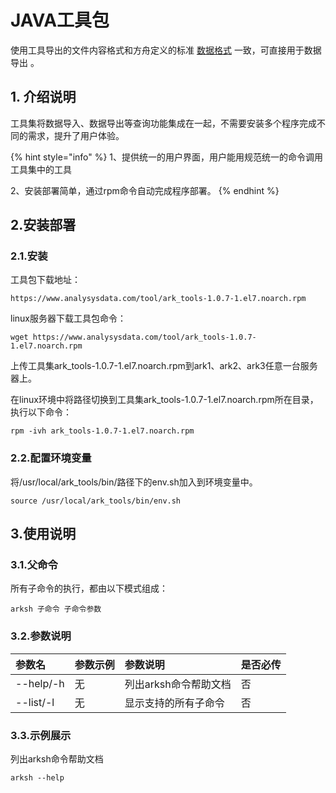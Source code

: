 # JAVA工具包

使用工具导出的文件内容格式和方舟定义的标准 [数据格式](../../prepare/data-type.md) 一致，可直接用于数据导出 。

## 1. 介绍说明

 工具集将数据导入、数据导出等查询功能集成在一起，不需要安装多个程序完成不同的需求，提升了用户体验。

{% hint style="info" %}
1、提供统一的用户界面，用户能用规范统一的命令调用工具集中的工具

2、安装部署简单，通过rpm命令自动完成程序部署。
{% endhint %}

## 2.安装部署

### 2.1.安装

工具包下载地址：

```text
https://www.analysysdata.com/tool/ark_tools-1.0.7-1.el7.noarch.rpm
```

linux服务器下载工具包命令： 

```text
wget https://www.analysysdata.com/tool/ark_tools-1.0.7-1.el7.noarch.rpm
```

上传工具集ark\_tools-1.0.7-1.el7.noarch.rpm到ark1、ark2、ark3任意一台服务器上。

在linux环境中将路径切换到工具集ark\_tools-1.0.7-1.el7.noarch.rpm所在目录，执行以下命令： 

```text
rpm -ivh ark_tools-1.0.7-1.el7.noarch.rpm
```

### 2.2.配置环境变量

将/usr/local/ark\_tools/bin/路径下的env.sh加入到环境变量中。

```text
source /usr/local/ark_tools/bin/env.sh
```

## 3.使用说明

### 3.1.父命令

所有子命令的执行，都由以下模式组成：

```text
arksh 子命令 子命令参数
```

### 3.2.参数说明

| 参数名 | 参数示例 | 参数说明 | 是否必传 |
| :--- | :--- | :--- | :--- |
| --help/-h | 无 | 列出arksh命令帮助文档 | 否 |
| --list/-l | 无 | 显示支持的所有子命令 | 否 |

### 3.3.示例展示

列出arksh命令帮助文档

```text
arksh --help
```

